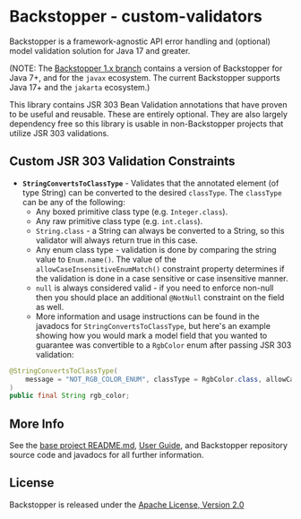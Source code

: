 # Backstopper - custom-validators

Backstopper is a framework-agnostic API error handling and (optional) model validation solution for Java 17 and greater.

(NOTE: The [Backstopper 1.x branch](https://github.com/Nike-Inc/backstopper/tree/v1.x) contains a version of
Backstopper for Java 7+, and for the `javax` ecosystem. The current Backstopper supports Java 17+ and the `jakarta`
ecosystem.)

This library contains JSR 303 Bean Validation annotations that have proven to be useful and reusable. These are entirely
optional. They are also largely dependency free so this library is usable in non-Backstopper projects that utilize JSR
303 validations.

## Custom JSR 303 Validation Constraints

* **`StringConvertsToClassType`** - Validates that the annotated element (of type String) can be converted to the
  desired `classType`. The `classType` can be any of the following:
    * Any boxed primitive class type (e.g. `Integer.class`).
    * Any raw primitive class type (e.g. `int.class`).
    * `String.class` - a String can always be converted to a String, so this validator will always return true in this
      case.
    * Any enum class type - validation is done by comparing the string value to `Enum.name()`. The value of the
      `allowCaseInsensitiveEnumMatch()` constraint property determines if the validation is done in a case sensitive or
      case insensitive manner.
    * `null` is always considered valid - if you need to enforce non-null then you should place an additional `@NotNull`
      constraint on the field as well.
    * More information and usage instructions can be found in the javadocs for `StringConvertsToClassType`, but here's
      an example showing how you would mark a model field that you wanted to guarantee was convertible to a `RgbColor`
      enum after passing JSR 303 validation:

``` java
@StringConvertsToClassType(
    message = "NOT_RGB_COLOR_ENUM", classType = RgbColor.class, allowCaseInsensitiveEnumMatch = true
)
public final String rgb_color;
```

## More Info

See the [base project README.md](../README.md), [User Guide](../USER_GUIDE.md), and Backstopper repository source code
and javadocs for all further information.

## License

Backstopper is released under the [Apache License, Version 2.0](http://www.apache.org/licenses/LICENSE-2.0)
